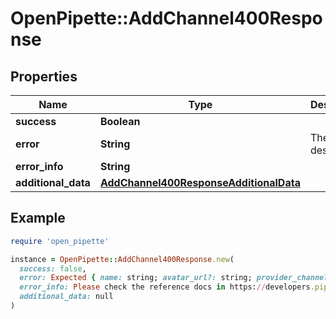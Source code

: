 # OpenPipette::AddChannel400Response

## Properties

| Name | Type | Description | Notes |
| ---- | ---- | ----------- | ----- |
| **success** | **Boolean** |  | [optional] |
| **error** | **String** | The error description | [optional] |
| **error_info** | **String** |  | [optional] |
| **additional_data** | [**AddChannel400ResponseAdditionalData**](AddChannel400ResponseAdditionalData.md) |  | [optional] |

## Example

```ruby
require 'open_pipette'

instance = OpenPipette::AddChannel400Response.new(
  success: false,
  error: Expected { name: string; avatar_url?: string; provider_channel_id: string; }, but was incompatible,
  error_info: Please check the reference docs in https://developers.pipedrive.com/docs/api/v1,
  additional_data: null
)
```

